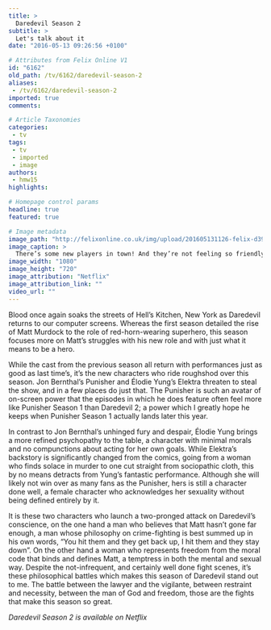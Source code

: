 ```yaml
---
title: >
  Daredevil Season 2
subtitle: >
  Let's talk about it
date: "2016-05-13 09:26:56 +0100"

# Attributes from Felix Online V1
id: "6162"
old_path: /tv/6162/daredevil-season-2
aliases:
 - /tv/6162/daredevil-season-2
imported: true
comments:

# Article Taxonomies
categories:
 - tv
tags:
 - tv
 - imported
 - image
authors:
 - hmw15
highlights:

# Homepage control params
headline: true
featured: true

# Image metadata
image_path: "http://felixonline.co.uk/img/upload/201605131126-felix-d3908d135867f947ab073fe5e9de918b12402d2088a95eb23cc652f5be9b7f3b_facebook.jpeg"
image_caption: >
  There’s some new players in town! And they’re not feeling so friendly.
image_width: "1080"
image_height: "720"
image_attribution: "Netflix"
image_attribution_link: ""
video_url: ""
---
```


Blood once again soaks the streets of Hell’s Kitchen, New York as Daredevil returns to our computer screens. Whereas the first season detailed the rise of Matt Murdock to the role of red-horn-wearing superhero, this season focuses more on Matt’s struggles with his new role and with just what it means to be a hero.

While the cast from the previous season all return with performances just as good as last time’s, it’s the new characters who ride roughshod over this season. Jon Bernthal’s Punisher and Élodie Yung’s Elektra threaten to steal the show, and in a few places do just that. The Punisher is such an avatar of on-screen power that the episodes in which he does feature often feel more like Punisher Season 1 than Daredevil 2; a power which I greatly hope he keeps when Punisher Season 1 actually lands later this year.

In contrast to Jon Bernthal’s unhinged fury and despair, Élodie Yung brings a more refined psychopathy to the table, a character with minimal morals and no compunctions about acting for her own goals. While Elektra’s backstory is significantly changed from the comics, going from a woman who finds solace in murder to one cut straight from sociopathic cloth, this by no means detracts from Yung’s fantastic performance. Although she will likely not win over as many fans as the Punisher, hers is still a character done well, a female character who acknowledges her sexuality without being defined entirely by it.

It is these two characters who launch a two-pronged attack on Daredevil’s conscience, on the one hand a man who believes that Matt hasn’t gone far enough, a man whose philosophy on crime-fighting is best summed up in his own words, “You hit them and they get back up, I hit them and they stay down”. On the other hand a woman who represents freedom from the moral code that binds and defines Matt, a temptress in both the mental and sexual way. Despite the not-infrequent, and certainly well done fight scenes, it’s these philosophical battles which makes this season of Daredevil stand out to me. The battle between the lawyer and the vigilante, between restraint and necessity, between the man of God and freedom, those are the fights that make this season so great.

_Daredevil Season 2 is available on Netflix_
